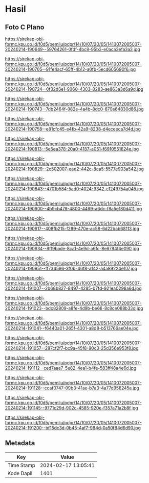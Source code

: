 # Hasil

## Foto C Plano

https://sirekap-obj-formc.kpu.go.id/f0d5/pemilu/pdpr/14/10/07/20/05/1410072005007-20240214-190649--59764261-0fdf-4bc8-95b3-e0aca3efa3a3.jpg

https://sirekap-obj-formc.kpu.go.id/f0d5/pemilu/pdpr/14/10/07/20/05/1410072005007-20240214-190705--91fe4acf-65ff-4b12-a0fb-5ecd605690f6.jpg

https://sirekap-obj-formc.kpu.go.id/f0d5/pemilu/pdpr/14/10/07/20/05/1410072005007-20240214-190724--0f32d6e1-9060-4303-8283-ae863a3d6a9d.jpg

https://sirekap-obj-formc.kpu.go.id/f0d5/pemilu/pdpr/14/10/07/20/05/1410072005007-20240214-190743--7db2464f-082e-4a4b-8dc0-670a64830d86.jpg

https://sirekap-obj-formc.kpu.go.id/f0d5/pemilu/pdpr/14/10/07/20/05/1410072005007-20240214-190758--e81cfc45-e4fb-42a9-8238-d4eceeca7d4d.jpg

https://sirekap-obj-formc.kpu.go.id/f0d5/pemilu/pdpr/14/10/07/20/05/1410072005007-20240214-190813--5e5ea378-20a0-4187-a051-f6910551824e.jpg

https://sirekap-obj-formc.kpu.go.id/f0d5/pemilu/pdpr/14/10/07/20/05/1410072005007-20240214-190829--2c502007-ead2-442c-8ca5-5577e903a542.jpg

https://sirekap-obj-formc.kpu.go.id/f0d5/pemilu/pdpr/14/10/07/20/05/1410072005007-20240214-190843--4701b584-5ad0-4024-9342-c1249754a045.jpg

https://sirekap-obj-formc.kpu.go.id/f0d5/pemilu/pdpr/14/10/07/20/05/1410072005007-20240214-190900--4b9cb478-4800-4469-a6dc-f8a5e180d411.jpg

https://sirekap-obj-formc.kpu.go.id/f0d5/pemilu/pdpr/14/10/07/20/05/1410072005007-20240214-190917--408fb215-f289-470e-ac58-6d22bab68113.jpg

https://sirekap-obj-formc.kpu.go.id/f0d5/pemilu/pdpr/14/10/07/20/05/1410072005007-20240214-190934--8ff9bade-8ca1-4e9d-a6fc-8e6784f4e090.jpg

https://sirekap-obj-formc.kpu.go.id/f0d5/pemilu/pdpr/14/10/07/20/05/1410072005007-20240214-190951--ff734596-3f0b-46f8-a142-a4a89224e107.jpg

https://sirekap-obj-formc.kpu.go.id/f0d5/pemilu/pdpr/14/10/07/20/05/1410072005007-20240214-191007--2b68b827-8497-4285-b7fd-921ea0298a6d.jpg

https://sirekap-obj-formc.kpu.go.id/f0d5/pemilu/pdpr/14/10/07/20/05/1410072005007-20240214-191023--bdc82809-a8fe-4d9b-be68-8c8ce088b33d.jpg

https://sirekap-obj-formc.kpu.go.id/f0d5/pemilu/pdpr/14/10/07/20/05/1410072005007-20240214-191041--f6440a01-265f-4301-a8d8-b513766ae04e.jpg

https://sirekap-obj-formc.kpu.go.id/f0d5/pemilu/pdpr/14/10/07/20/05/1410072005007-20240214-191057--287cf2f7-bc9a-45f8-90c3-25d356e953f8.jpg

https://sirekap-obj-formc.kpu.go.id/f0d5/pemilu/pdpr/14/10/07/20/05/1410072005007-20240214-191112--ced7aae7-5e82-4ea1-b4fe-583ff48a4e6d.jpg

https://sirekap-obj-formc.kpu.go.id/f0d5/pemilu/pdpr/14/10/07/20/05/1410072005007-20240214-191128--ccaf0747-09b3-41ae-b7a3-4a77d958245a.jpg

https://sirekap-obj-formc.kpu.go.id/f0d5/pemilu/pdpr/14/10/07/20/05/1410072005007-20240214-191145--9771c29d-902c-4585-920e-f357a71a2b8f.jpg

https://sirekap-obj-formc.kpu.go.id/f0d5/pemilu/pdpr/14/10/07/20/05/1410072005007-20240214-191200--bf15dc3d-0b45-4af7-984d-0a50f84d6d90.jpg


## Metadata

| Key        | Value               |
| ---------- | ------------------- |
| Time Stamp | 2024-02-17 13:05:41 |
| Kode Dapil | 1401                |



